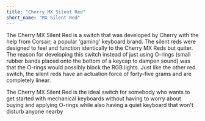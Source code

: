 ```yaml
---
title: "Cherry MX Silent Red"
short_name: "MX Silent Red"
---
```


The Cherry MX Silent Red is a switch that was developed by Cherry with the help from Corsair; a popular 'gaming' keyboard brand. The silent reds were designed to feel and function identically to the Cherry MX Reds but quiter. The reason for developing this switch instead of just using O-rings (small rubber bands placed onto the bottom of a keycap to dampen sound) was that the O-rings would possibly block the RGB lights. Just like the other red switch, the silent reds have an actuation force of forty-five grams and are completely linear.

The Cherry MX Silent Red is the ideal switch for somebody who wants to get started with mechanical keyboards without having to worry about buying and applying O-rings while also having a quiet keyboard that won't disturb anyone nearby
